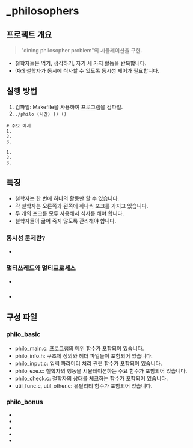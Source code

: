 # _philosophers
## 프로젝트 개요
> "dining philosopher problem"의 시뮬레이션을 구현.

* 철학자들은 먹기, 생각하기, 자기 세 가지 활동을 반복합니다.
* 여러 철학자가 동시에 식사할 수 있도록 동시성 제어가 필요합니다.

## 실행 방법
1. 컴파일: Makefile을 사용하여 프로그램을 컴파일.
2. `./philo (시간) () ()`

```{text}
# 주요 예시
1. 
2.
3.

1.
2.
3.

```



## 특징
* 철학자는 한 번에 하나의 활동만 할 수 있습니다.
* 각 철학자는 오른쪽과 왼쪽에 하나씩 포크를 가지고 있습니다.
* 두 개의 포크를 모두 사용해서 식사를 해야 합니다.
* 철학자들이 굶어 죽지 않도록 관리해야 합니다.


### 동시성 문제란?
* 

### 멀티쓰레드와 멀티프로세스
* 

### 
* 


## 구성 파일
### philo_basic
* philo_main.c: 프로그램의 메인 함수가 포함되어 있습니다.
* philo_info.h: 구조체 정의와 헤더 파일들이 포함되어 있습니다.
* philo_input.c: 입력 파라미터 처리 관련 함수가 포함되어 있습니다.
* philo_exe.c: 철학자의 행동을 시뮬레이션하는 주요 함수가 포함되어 있습니다.
* philo_check.c: 철학자의 상태를 체크하는 함수가 포함되어 있습니다.
* util_func.c, util_other.c: 유틸리티 함수가 포함되어 있습니다.

### philo_bonus
* 
* 
* 
* 
* 


